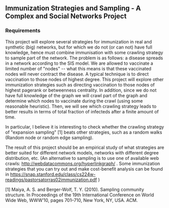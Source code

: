 ## Immunization Strategies and Sampling - A Complex and Social Networks Project

### Requirements

This project will explore several strategies for immunization in real and synthetic (big) networks, but for which we do not (or can not) have full knowledge, hence must combine immunisation with some crawling strategy to sample part of the network. The problem is as follows: a disease spreads in a network according to the SIS model. We are allowed to vaccinate a limited number of "nodes" -- what this means is that these vaccinated nodes will never contract the disease. A typical technique is to direct vaccination to those nodes of highest degree. This project will explore other immunization strategies such as directing vaccination to those nodes of highest pagerank or betweenness centrality.
In addition, since we do not have full knowledge of the graph we will crawl part of the graph and determine which nodes to vaccinate during the crawl (using some reasonable heuristic). Then, we will see which crawling strategy leads to better results in terms of total fraction of infecteds after a finite amount of time.

In particular, I believe it is interesting to check whether the crawling strategy of "expansion sampling" [1] beats other strategies, such as a random walks (Random node or random edge sampling).

The result of this project should be an empirical study of what strategies are better suited for different network models, networks with different degree distribution, etc.
(An alternative to sampling is to use one of available web crawls: http://webdatacommons.org/hyperlinkgraph/ .
Some immunization strategies that you can try out and make cost-benefit analysis can be found in
https://snap.stanford.edu/class/cs224w-readings/pastorsatorras02immunization.pdf )

[1] Maiya, A. S. and Berger-Wolf, T. Y. (2010). Sampling community structure. In Proceedings of the 19th International Conference on World Wide Web, WWW’10, pages 701–710, New York, NY, USA. ACM.
